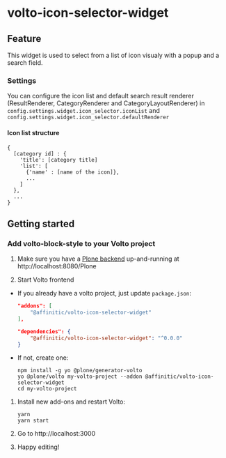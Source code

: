 # volto-icon-selector-widget

## Feature
This widget is used to select from a list of icon visualy with a popup and a search field.

### Settings
You can configure the icon list and default search result renderer (ResultRenderer, CategoryRenderer and CategoryLayoutRenderer) in `config.settings.widget.icon_selector.iconList` and `config.settings.widget.icon_selector.defaultRenderer`

#### Icon list structure

```
{
  [category id] : {
    'title': [category title]
    'list': [
      {'name' : [name of the icon]},
      ...
    ]
  },
  ...
}
```

## Getting started

### Add volto-block-style to your Volto project

1. Make sure you have a [Plone backend](https://plone.org/download) up-and-running at http://localhost:8080/Plone

1. Start Volto frontend

- If you already have a volto project, just update `package.json`:

  ```JSON
  "addons": [
      "@affinitic/volto-icon-selector-widget"
  ],

  "dependencies": {
      "@affinitic/volto-icon-selector-widget": "^0.0.0"
  }
  ```

- If not, create one:

  ```
  npm install -g yo @plone/generator-volto
  yo @plone/volto my-volto-project --addon @affinitic/volto-icon-selector-widget
  cd my-volto-project
  ```

1. Install new add-ons and restart Volto:

   ```
   yarn
   yarn start
   ```

1. Go to http://localhost:3000

1. Happy editing!
